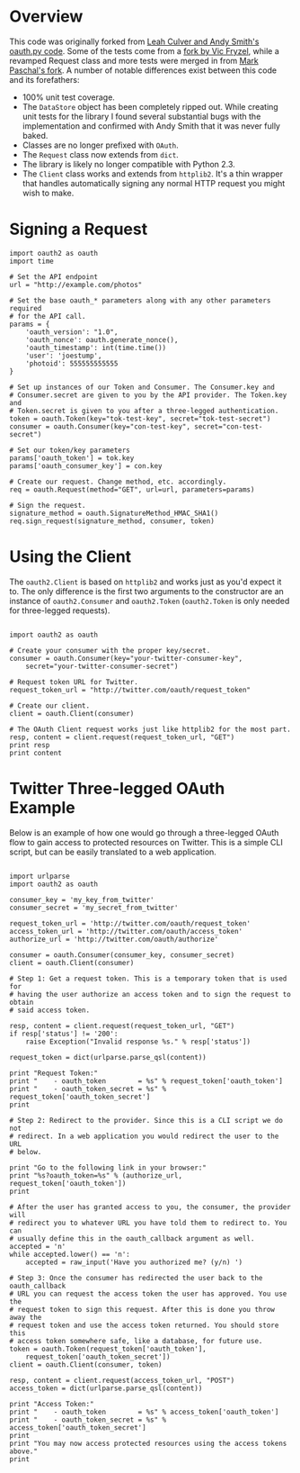 # Overview

This code was originally forked from [Leah Culver and Andy Smith's oauth.py code](http://github.com/leah/python-oauth/). Some of the tests come from a [fork by Vic Fryzel](http://github.com/shellsage/python-oauth), while a revamped Request class and more tests were merged in from [Mark Paschal's fork](http://github.com/markpasc/python-oauth). A number of notable differences exist between this code and its forefathers:

* 100% unit test coverage.
* The <code>DataStore</code> object has been completely ripped out. While creating unit tests for the library I found several substantial bugs with the implementation and confirmed with Andy Smith that it was never fully baked.
* Classes are no longer prefixed with <code>OAuth</code>.
* The <code>Request</code> class now extends from <code>dict</code>.
* The library is likely no longer compatible with Python 2.3.
* The <code>Client</code> class works and extends from <code>httplib2</code>. It's a thin wrapper that handles automatically signing any normal HTTP request you might wish to make.

# Signing a Request

    import oauth2 as oauth
    import time
    
    # Set the API endpoint 
    url = "http://example.com/photos"
    
    # Set the base oauth_* parameters along with any other parameters required
    # for the API call.
    params = {
        'oauth_version': "1.0",
        'oauth_nonce': oauth.generate_nonce(),
        'oauth_timestamp': int(time.time())
        'user': 'joestump',
        'photoid': 555555555555
    }
    
    # Set up instances of our Token and Consumer. The Consumer.key and 
    # Consumer.secret are given to you by the API provider. The Token.key and
    # Token.secret is given to you after a three-legged authentication.
    token = oauth.Token(key="tok-test-key", secret="tok-test-secret")
    consumer = oauth.Consumer(key="con-test-key", secret="con-test-secret")
    
    # Set our token/key parameters
    params['oauth_token'] = tok.key
    params['oauth_consumer_key'] = con.key
    
    # Create our request. Change method, etc. accordingly.
    req = oauth.Request(method="GET", url=url, parameters=params)
    
    # Sign the request.
    signature_method = oauth.SignatureMethod_HMAC_SHA1()
    req.sign_request(signature_method, consumer, token)

# Using the Client

The <code>oauth2.Client</code> is based on <code>httplib2</code> and works just as you'd expect it to. The only difference is the first two arguments to the constructor are an instance of <code>oauth2.Consumer</code> and <code>oauth2.Token</code> (<code>oauth2.Token</code> is only needed for three-legged requests).

<pre><code>
import oauth2 as oauth

# Create your consumer with the proper key/secret.
consumer = oauth.Consumer(key="your-twitter-consumer-key", 
    secret="your-twitter-consumer-secret")

# Request token URL for Twitter.
request_token_url = "http://twitter.com/oauth/request_token"

# Create our client.
client = oauth.Client(consumer)

# The OAuth Client request works just like httplib2 for the most part.
resp, content = client.request(request_token_url, "GET")
print resp
print content
</code></pre>

# Twitter Three-legged OAuth Example

Below is an example of how one would go through a three-legged OAuth flow to
gain access to protected resources on Twitter. This is a simple CLI script, but
can be easily translated to a web application.

<pre><code>
import urlparse
import oauth2 as oauth

consumer_key = 'my_key_from_twitter'
consumer_secret = 'my_secret_from_twitter'

request_token_url = 'http://twitter.com/oauth/request_token'
access_token_url = 'http://twitter.com/oauth/access_token'
authorize_url = 'http://twitter.com/oauth/authorize'

consumer = oauth.Consumer(consumer_key, consumer_secret)
client = oauth.Client(consumer)

# Step 1: Get a request token. This is a temporary token that is used for 
# having the user authorize an access token and to sign the request to obtain 
# said access token.

resp, content = client.request(request_token_url, "GET")
if resp['status'] != '200':
    raise Exception("Invalid response %s." % resp['status'])

request_token = dict(urlparse.parse_qsl(content))

print "Request Token:"
print "    - oauth_token        = %s" % request_token['oauth_token']
print "    - oauth_token_secret = %s" % request_token['oauth_token_secret']
print 

# Step 2: Redirect to the provider. Since this is a CLI script we do not 
# redirect. In a web application you would redirect the user to the URL
# below.

print "Go to the following link in your browser:"
print "%s?oauth_token=%s" % (authorize_url, request_token['oauth_token'])
print 

# After the user has granted access to you, the consumer, the provider will
# redirect you to whatever URL you have told them to redirect to. You can 
# usually define this in the oauth_callback argument as well.
accepted = 'n'
while accepted.lower() == 'n':
    accepted = raw_input('Have you authorized me? (y/n) ')

# Step 3: Once the consumer has redirected the user back to the oauth_callback
# URL you can request the access token the user has approved. You use the 
# request token to sign this request. After this is done you throw away the
# request token and use the access token returned. You should store this 
# access token somewhere safe, like a database, for future use.
token = oauth.Token(request_token['oauth_token'],
    request_token['oauth_token_secret'])
client = oauth.Client(consumer, token)

resp, content = client.request(access_token_url, "POST")
access_token = dict(urlparse.parse_qsl(content))

print "Access Token:"
print "    - oauth_token        = %s" % access_token['oauth_token']
print "    - oauth_token_secret = %s" % access_token['oauth_token_secret']
print
print "You may now access protected resources using the access tokens above." 
print
</code></pre>
